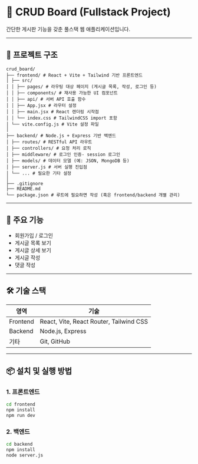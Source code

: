 # 📝 CRUD Board (Fullstack Project)

간단한 게시판 기능을 갖춘 풀스택 웹 애플리케이션입니다.

---

## 📁 프로젝트 구조

```
crud_board/
├── frontend/ # React + Vite + Tailwind 기반 프론트엔드
│ ├── src/
│ │ ├── pages/ # 라우팅 대상 페이지 (게시글 목록, 작성, 로그인 등)
│ │ ├── components/ # 재사용 가능한 UI 컴포넌트
│ │ ├── api/ # 서버 API 호출 함수
│ │ ├── App.jsx # 라우터 설정
│ │ ├── main.jsx # React 렌더링 시작점
│ │ └── index.css # TailwindCSS import 포함
│ └── vite.config.js # Vite 설정 파일
│
├── backend/ # Node.js + Express 기반 백엔드
│ ├── routes/ # RESTful API 라우트
│ ├── controllers/ # 요청 처리 로직
│ ├── middleware/ # 로그인 인증- session 로그인
│ ├── models/ # 데이터 모델 (예: JSON, MongoDB 등)
│ ├── server.js # 서버 실행 진입점
│ └── ... # 필요한 기타 설정
│
├── .gitignore
├── README.md
└── package.json # 루트에 필요하면 작성 (혹은 frontend/backend 개별 관리)
```

---

## 🚀 주요 기능

- 회원가입 / 로그인
- 게시글 목록 보기
- 게시글 상세 보기
- 게시글 작성
- 댓글 작성

---

## 🛠️ 기술 스택

| 영역     | 기술                                    |
| -------- | --------------------------------------- |
| Frontend | React, Vite, React Router, Tailwind CSS |
| Backend  | Node.js, Express                        |
| 기타     | Git, GitHub                             |

---

## 📦 설치 및 실행 방법

### 1. 프론트엔드

```bash
cd frontend
npm install
npm run dev
```

### 2. 백엔드

```bash
cd backend
npm install
node server.js
```
